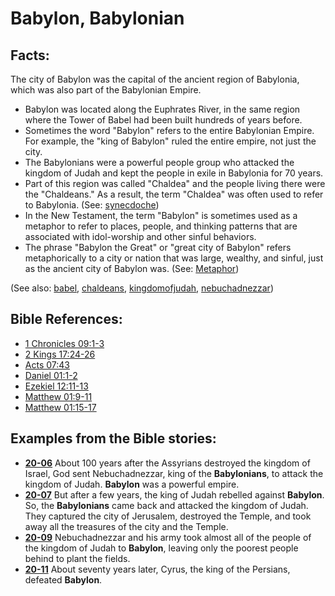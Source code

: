 # Babylon, Babylonian #

## Facts: ##

The city of Babylon was the capital of the ancient region of Babylonia, which was also part of the Babylonian Empire.

* Babylon was located along the Euphrates River, in the same region where the Tower of Babel had been built hundreds of years before.
* Sometimes the word "Babylon" refers to the entire Babylonian Empire. For example, the "king of Babylon" ruled the entire empire, not just the city.
* The Babylonians were a powerful people group who attacked the kingdom of Judah and kept the people in exile in Babylonia for 70 years.
* Part of this region was called "Chaldea" and the people living there were the "Chaldeans." As a result, the term "Chaldea" was often used to refer to Babylonia. (See: [synecdoche](https://git.door43.org/Door43/en-ta-translate-vol2/src/master/content/figs_synecdoche.md))
* In the New Testament, the term "Babylon" is sometimes used as a metaphor to refer to places, people, and thinking patterns that are associated with idol-worship and other sinful behaviors.
* The phrase "Babylon the Great" or "great city of Babylon" refers metaphorically to a city or nation that was large, wealthy, and sinful, just as the ancient city of Babylon was. (See: [Metaphor](https://git.door43.org/Door43/en-ta-translate-vol1/src/master/content/figs_metaphor.md))

(See also: [babel](../other/babel.md), [chaldeans](../other/chaldeans.md), [kingdomofjudah](../other/kingdomofjudah.md), [nebuchadnezzar](../other/nebuchadnezzar.md))

## Bible References: ##

* [1 Chronicles 09:1-3](https://door43.org/en/bible/notes/1ch/09/01)
* [2 Kings 17:24-26](https://door43.org/en/bible/notes/2ki/17/24)
* [Acts 07:43](https://door43.org/en/bible/notes/act/07/43)
* [Daniel 01:1-2](https://door43.org/en/bible/notes/dan/01/01)
* [Ezekiel 12:11-13](https://door43.org/en/bible/notes/ezk/12/11)
* [Matthew 01:9-11](https://door43.org/en/bible/notes/mat/01/09)
* [Matthew 01:15-17](https://door43.org/en/bible/notes/mat/01/15)

## Examples from the Bible stories: ##

* __[20-06](https://door43.org/en/obs/notes/frames/20-06)__ About 100 years after the Assyrians destroyed the kingdom of Israel, God sent Nebuchadnezzar, king of the __Babylonians__, to attack the kingdom of Judah. __Babylon__  was a powerful empire.
* __[20-07](https://door43.org/en/obs/notes/frames/20-07)__ But after a few years, the king of Judah rebelled against __Babylon__. So, the __Babylonians__  came back and attacked the kingdom of Judah. They captured the city of Jerusalem, destroyed the Temple, and took away all the treasures of the city and the Temple.
* __[20-09](https://door43.org/en/obs/notes/frames/20-09)__ Nebuchadnezzar and his army took almost all of the people of the kingdom of Judah to __Babylon__, leaving only the poorest people behind to plant the fields.
* __[20-11](https://door43.org/en/obs/notes/frames/20-11)__ About seventy years later, Cyrus, the king of the Persians, defeated __Babylon__.



